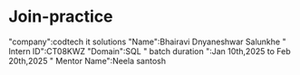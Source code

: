 # Join-practice
"company":codtech it solutions
"Name":Bhairavi Dnyaneshwar Salunkhe
" Intern ID":CT08KWZ
"Domain":SQL 
" batch duration ":Jan 10th,2025 to Feb 20th,2025
" Mentor Name":Neela santosh
